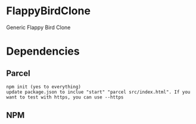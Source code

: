 # FlappyBirdClone
Generic Flappy Bird Clone

# Dependencies

## Parcel
    npm init (yes to everything)
    update package.json to inclue "start" "parcel src/index.html". If you want to test with https, you can use --https

## NPM
